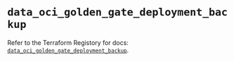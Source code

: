 # `data_oci_golden_gate_deployment_backup`

Refer to the Terraform Registory for docs: [`data_oci_golden_gate_deployment_backup`](https://registry.terraform.io/providers/oracle/oci/6.18.0/docs/data-sources/golden_gate_deployment_backup).
